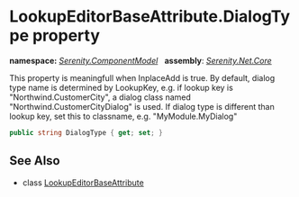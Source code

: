 # LookupEditorBaseAttribute.DialogType property
**namespace:** *[Serenity.ComponentModel](../../README.md#serenity.componentmodel-namespace)*   **assembly**: *[Serenity.Net.Core](../../README.md)*

This property is meaningfull when InplaceAdd is true. By default, dialog type name is determined by LookupKey, e.g. if lookup key is "Northwind.CustomerCity", a dialog class named "Northwind.CustomerCityDialog" is used. If dialog type is different than lookup key, set this to classname, e.g. "MyModule.MyDialog"

```csharp
public string DialogType { get; set; }
```

## See Also

* class [LookupEditorBaseAttribute](../LookupEditorBaseAttribute.md)